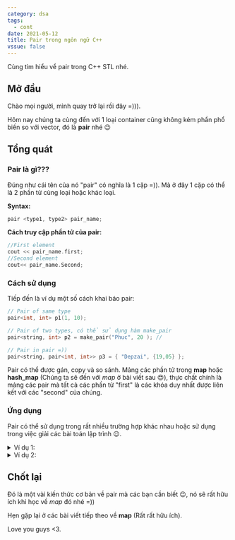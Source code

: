 ```yaml
---
category: dsa
tags:
  - cont
date: 2021-05-12
title: Pair trong ngôn ngữ C++
vssue: false
---
```


Cùng tìm hiểu về pair trong C++ STL nhé.

<!-- more -->
## Mở đầu
Chào mọi người, mình quay trở lại rồi đây =))).

Hôm nay chúng ta cùng đến với 1 loại container cũng không kém phần phổ biến so với vector,
đó là **pair** nhé :wink:

## Tổng quát
### Pair là gì???
Đúng như cái tên của nó "pair" có nghĩa là 1 cặp =)). Mà ở đây 1 cặp có thể là 2
phần tử cùng loại hoặc khác loại.

**Syntax:**

```cpp
pair <type1, type2> pair_name;
```
**Cách truy cập phần tử của pair:**
```cpp
//First element
cout << pair_name.first;
//Second element
cout<< pair_name.Second;
```
### Cách sử dụng
Tiếp đến là ví dụ một số cách khai báo pair:
```cpp
// Pair of same type
pair<int, int> p1(1, 10);

// Pair of two types, có thể sử dụng hàm make_pair
pair<string, int> p2 = make_pair("Phuc", 20 ); //

// Pair in pair =))
pair<string, pair<int, int>> p3 = { "Depzai", {19,05} };

```

Pair có thể được gán, copy và so sánh. Mảng các phần tử trong **map** hoặc
**hash_map** (Chúng ta sẽ đến với *map* ở bài viết sau :heart_eyes:), thực chất chính là mảng các pair
mà tất cả các phần tử "first" là các khóa duy nhất được liên kết với các "second" của chúng.

### Ứng dụng
Pair có thể sử dụng trong rất nhiều trường hợp khác nhau hoặc sử dụng trong việc giải các
bài toán lập trình :wink:.

<details>
<summary>Ví dụ 1:</summary>
<p>

```cpp
// Kết hợp vector và pair
// Ta sẽ tạo 1 vector để lưu các giá trị:
// Tên + Tuổi + Chiều cao
vector < pair<string, pair<int, string>>> myPair;
myPair.push_back({ "Phuc",{20,"170"} });
myPair.push_back({ "Phuc be",{10,"140"} });
myPair.push_back({ "Phuc baby",{5,"90"} });

for (int i = 0; i < myPair.size(); i++) {
    cout << "Name: " << myPair[i].first << ", Age: " << myPair[i].second.first
        << ", Height: " << myPair[i].second.second << endl;
}
```
Output:
```cpp
Name: Phuc, Age: 20, Height: 170
Name: Phuc be, Age: 10, Height: 140
Name: Phuc baby, Age: 5, Height: 90
```
Chúng ta cũng có thể sắp xếp lại vector trên dựa theo tuổi :heart_eyes:.
```cpp
for (int i = 0; i < myPair.size(); i++) {
    for (int j = i + 1; j < myPair.size(); j++) {
        if (myPair[j].second.first < myPair[i].second.first) {
            //Use swap() function
            swap(myPair[j], myPair[i]);
        }
    }
}

for (int i = 0; i < myPair.size(); i++) {
    cout << "Name: " << myPair[i].first << ", Age: " << myPair[i].second.first
        << ", Height: " << myPair[i].second.second << endl;
}

Output:
Name: Phuc baby, Age: 5, Height: 90
Name: Phuc be, Age: 10, Height: 140
Name: Phuc, Age: 20, Height: 170
```

</p>
</details>  


<details>
<summary>Ví dụ 2:</summary>
<p>

Cho danh sách các sản phẩm theo cú pháp: Name + Price, nhập danh sách từ bàn phím
và in ra theo thứ tự giá tăng dần =)) (Đề này mình tùy ý cho thôi, thật ra có
1 bài trên **Hackerrank** khai thác triệt để thế mạnh của pair, nhưng mình làm lâu quá
quên mất link rồi :disappointed_relieved:).

```cpp
int num;
cout << "Enter number of products: "; cin >> num;
vector<pair<string, int>> p;
for (int i = 0; i < num; i++) {
    string tmp; int price;
    cout << "Product " << i + 1 << endl;
    cout << "Name "; cin >> tmp;
    cout << "Price ";cin >> price;
    pair<string, int> mp;
    mp = make_pair(tmp, price);
    p.push_back(mp);
}
for (int i = 0; i < num; i++) {
    for (int j = i + 1; j < num; j++) {
        if (p[j].second < p[i].second) {
            swap(p[j], p[i]);
        }
    }
}
// Tới đây thì các bạn in ra thôi =)) tự thực hành đi nào.
```

</p>
</details>  


## Chốt lại
Đó là một vài kiến thức cơ bản về pair mà các bạn cần biết :wink:, nó sẽ rất hữu
ích khi học về *map* đó nhé =))

Hẹn gặp lại ở các bài viết tiếp theo về **map** (Rất rất hữu ích).

Love you guys <3.
